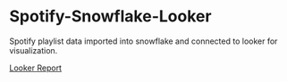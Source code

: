 # Spotify-Snowflake-Looker
Spotify playlist data imported into snowflake and connected to looker for visualization. 

[Looker Report](https://lookerstudio.google.com/s/nf2vk9MNsro)
